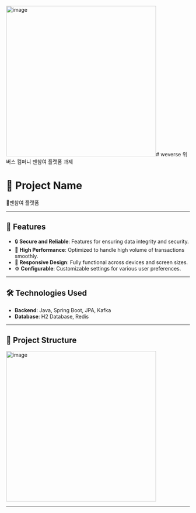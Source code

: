 <img width="411" alt="image" src="https://github.com/user-attachments/assets/e7ce2766-a711-4a21-8f57-8e1a9c0d3f20"># weverse
위버스 컴퍼니 팬참여 플랫폼 과제

# 📌 Project Name
팬참여 플랫폼 

---

## 🌟 Features

- 🔒 **Secure and Reliable**: Features for ensuring data integrity and security.
- 🚀 **High Performance**: Optimized to handle high volume of transactions smoothly.
- 📱 **Responsive Design**: Fully functional across devices and screen sizes.
- ⚙️ **Configurable**: Customizable settings for various user preferences.

---

## 🛠️ Technologies Used
- **Backend**: Java, Spring Boot, JPA, Kafka
- **Database**: H2 Database, Redis
---


## 📂 Project Structure

<img width="411" alt="image" src="https://github.com/user-attachments/assets/66293168-1dd9-46a3-9542-7cc0ca481fe4">


---




